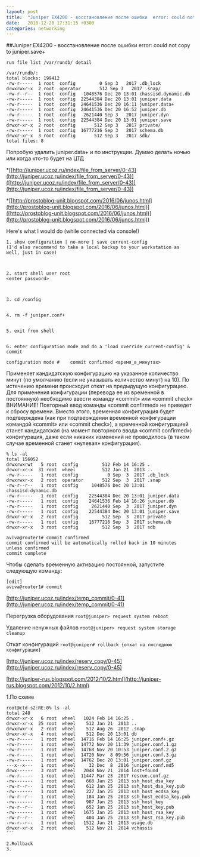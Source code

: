 ```yaml
---
layout: post
title:  "Juniper EX4200 - восстановление после ошибки  error: could not copy to juniper.save+"
date:   2018-12-20 17:31:15 +0300
categories: networking
---
```



##Juniper EX4200 - восстановление после ошибки  error: could not copy to juniper.save+ 


```
run file list /var/rundb/ detail 

/var/rundb/:
total blocks: 199412
-rw-r-----  1 root  config         0 Sep 3   2017 .db_lock
drwxrwxr-x  2 root  operator       512 Sep 3   2017 .snap/
-rw-r--r--  1 root  config   1048576 Dec 20 13:01 chassisd.dynamic.db
-rw-r-----  1 root  config  22544384 Dec 20 13:01 juniper.data
-rw-r-----  1 root  config  24641536 Dec 20 16:11 juniper.data+
-rw-r-----  1 root  config  24641536 Dec 20 16:52 juniper.db
-rw-r-----  1 root  config   2621440 Sep 3   2017 juniper.dyn
-rw-r-----  1 root  config  22544384 Dec 20 13:01 juniper.save
drwxr-xr-x  2 root  config       512 Sep 3   2017 private/
-rw-r-----  1 root  config  16777216 Sep 3   2017 schema.db
drwxr-xr-x  3 root  config       512 Sep 3   2017 sdb/
total files: 8
```

Попробую удалить juniper.data+ и по инструкции.
Думаю делать ночью или когда кто-то будет на ЦТД

*[[http://juniper.ucoz.ru/index/file_from_server/0-43](http://juniper.ucoz.ru/index/file_from_server/0-43)]([http://juniper.ucoz.ru/index/file_from_server/0-43)](http://juniper.ucoz.ru/index/file_from_server/0-43))

*[[http://prostoblog-unit.blogspot.com/2016/06/junos.html](http://prostoblog-unit.blogspot.com/2016/06/junos.html)]([http://prostoblog-unit.blogspot.com/2016/06/junos.html)](http://prostoblog-unit.blogspot.com/2016/06/junos.html))


 Here's what I would do (while connected via console!)

 
```
1. show configuration | no-more | save current-config
(I'd also recommend to take a local backup to your workstation as well, just in case)

 

2. start shell user root
<enter password>

 

3. cd /config
 

4. rm -f juniper.conf+
 

5. exit from shell
 

6. enter configuration mode and do a 'load override current-config' & commit
```




```
configuration mode # 	commit confirmed <время_в_минутах>
```

Применяет кандидатскую конфигурацию на указанное количество минут (по умолчанию (если не указывать количество минут) на 10). По истечению времени происходит откат на предыдущую конфигурацию. Для применения конфигурации (перевода ее из временной в постоянную) необходимо ввести команду «commit» или «commit check»
ВНИМАНИЕ! Повторный ввод команды «commit confirmed» не приведет к сбросу времени. Вместо этого, временная конфигурация будет подтверждена (как при подтверждении временной конфигурации командой «commit» или «commit check»), а временной конфигурацией станет кандидатская (на момент повторного ввода «commit confirmed») конфигурация, даже если никаких изменений не проводилось (в таком случае временной станет «нулевая» конфигурация).

```
% ls -al
total 156052
drwxrwxrwt   5 root  config         512 Feb 14 16:25 .
drwxr-xr-x  31 root  wheel          512 Jan 21  2013 ..
-rw-r-----   1 root  config           0 Sep  3  2017 .db_lock
drwxrwxr-x   2 root  operator       512 Sep  3  2017 .snap
-rw-r--r--   1 root  config     1048576 Dec 20 13:01 chassisd.dynamic.db
-rw-r-----   1 root  config    22544384 Dec 20 13:01 juniper.data
-rw-r-----   1 root  config    24641536 Feb 14 16:26 juniper.db
-rw-r-----   1 root  config     2621440 Sep  3  2017 juniper.dyn
-rw-r-----   1 root  config    22544384 Dec 20 13:01 juniper.save
drwxr-xr-x   2 root  config         512 Sep  3  2017 private
-rw-r-----   1 root  config    16777216 Sep  3  2017 schema.db
drwxr-xr-x   3 root  config         512 Sep  3  2017 sdb
```

```
aviva@router1# commit confirmed
commit confirmed will be automatically rolled back in 10 minutes unless confirmed
commit complete
```

Чтобы сделать временную активацию постоянной, запустите следующую команду:
```
[edit]
aviva@router1# commit
```
[http://juniper.ucoz.ru/index/temp_commit/0-41](http://juniper.ucoz.ru/index/temp_commit/0-41)


Перегрузка оборудования
`root@juniper> request system reboot`

Удаление ненужных файлов
`root@juniper> request system storage cleanup`

Откат конфигураций
`root@juniper# rollback {откат на последнюю конфигурацию}`

[http://juniper.ucoz.ru/index/reserv_copy/0-45](http://juniper.ucoz.ru/index/reserv_copy/0-45)

[http://juniper-rus.blogspot.com/2012/10/2.html](http://juniper-rus.blogspot.com/2012/10/2.html)

1.По схеме
````
root@ctd-s2:RE:0% ls -al
total 248
drwxr-xr-x   6 root  wheel   1024 Feb 14 16:25 .
drwxr-xr-x  25 root  wheel    512 Jan 21  2013 ..
drwxrwxr-x   2 root  wheel    512 Aug 26  2012 .snap
drwxr-xr-x   4 root  wheel    512 Dec 20 13:01 db
-rw-r-----   1 root  wheel  14716 Feb 14 16:25 juniper.conf+.gz
-rw-r-----   1 root  wheel  14772 Nov 20 11:39 juniper.conf.1.gz
-rw-r-----   1 root  wheel  14768 Nov 20 10:53 juniper.conf.2.gz
-rw-r-----   1 root  wheel  14720 Nov  8 09:56 juniper.conf.3.gz
-rw-r-----   1 root  wheel  14762 Dec 20 13:01 juniper.conf.gz
---x--x---   1 root  wheel     32 Dec  8  2016 juniper.conf.md5
drwx------   3 root  wheel   2048 Nov 21  2014 lost+found
-rw-r-----   1 root  wheel  11447 Mar 23  2017 rescue.conf.gz
-rw-------   1 root  wheel    668 Jan 25  2013 ssh_host_dsa_key
-rw-r--r--   1 root  wheel    612 Jan 25  2013 ssh_host_dsa_key.pub
-rw-------   1 root  wheel    227 Jan 25  2013 ssh_host_ecdsa_key
-rw-r--r--   1 root  wheel    184 Jan 25  2013 ssh_host_ecdsa_key.pub
-rw-------   1 root  wheel    987 Jan 25  2013 ssh_host_key
-rw-r--r--   1 root  wheel    652 Jan 25  2013 ssh_host_key.pub
-rw-------   1 root  wheel   1675 Jan 25  2013 ssh_host_rsa_key
-rw-r--r--   1 root  wheel    404 Jan 25  2013 ssh_host_rsa_key.pub
-rw-r--r--   1 root  wheel   1512 Jan 21  2013 usage.db
drwxr-xr-x   2 root  wheel    512 Nov 21  2014 vchassis
```

2.Rollback
3.

